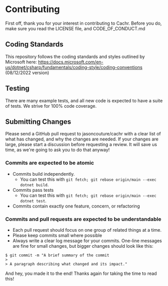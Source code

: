# Contributing
First off, thank you for your interest in contributing to Cachr. Before you do, make sure you read the LICENSE file, and CODE_OF_CONDUCT.md

## Coding Standards
This repository follows the coding standards and styles outlined by Microsoft here: https://docs.microsoft.com/en-us/dotnet/csharp/fundamentals/coding-style/coding-conventions (08/12/2022 version)

## Testing
There are many example tests, and all new code is expected to have a suite of tests. We strive for 100% code coverage.

## Submitting Changes
Please send a GitHub pull request to jasoncouture/cachr with a clear list of what has changed, and why the changes are needed.
If your changes are large, please start a discussion before requesting a review. It will save us time, as we're going to ask you to do that anyway!


### Commits are expected to be atomic
* Commits build independently.
  * You can test this with `git fetch; git rebase origin/main --exec dotnet build`.
* Commits pass tests
  * You can test this with `git fetch; git rebase origin/main --exec dotnet test`.
* Commits contain exactly one feature, concern, or refactoring
### Commits and pull requests are expected to be understandable
* Each pull request should focus on one group of related things at a time.
* Please keep commits small where possible
* Always write a clear log message for your commits. One-line messages are fine for small changes, but bigger changes should look like this:
```
$ git commit -m "A brief summary of the commit
> 
> A paragraph describing what changed and its impact."
```


And hey, you made it to the end! Thanks again for taking the time to read this!
